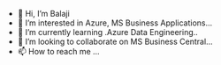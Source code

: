 - 👋 Hi, I’m Balaji
- 👀 I’m interested in Azure, MS Business Applications...
- 🌱 I’m currently learning .Azure Data Engineering..
- 💞️ I’m looking to collaborate on MS Business Central...
- 📫 How to reach me ...

<!---
BalajiGIIT/BalajiGIIT is a ✨ special ✨ repository because its `README.md` (this file) appears on your GitHub profile.
You can click the Preview link to take a look at your changes.
--->
